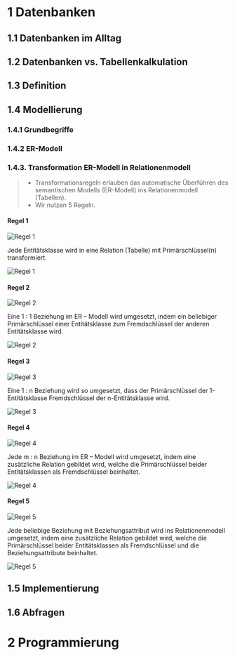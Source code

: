 <!--
author:   Dirk Koehler

email:    koehler.di@gykl.lernsax.de

version:  0.0.1

language: de

narrator: DE Deutsch Male

comment:  Informatik Klasse 10

link:     https://cdn.jsdelivr.net/chartist.js/latest/chartist.min.css

script:   https://cdn.jsdelivr.net/chartist.js/latest/chartist.min.js

translation: Deutsch  translations/German.md

mode: Presentation

dark: false

@style
.lia-effect__circle {
    display: none !important;
}

@media (min-width: 600px) {
    .newspaper {
        column-count: 2;
        column-gap: 40px;
        column-rule: 1px solid lightblue;
    }
}

h1, h2, h3, h4, h5, h6 {
    column-span: all;
    font-family: Arial, Helvetica, sans-serif;     
}

figurecaption {
    font-size: 0.8em;
    font-family: Arial, Helvetica, sans-serif;
    font-style: italic;
    font-weight: 600;
}

.kasten {
    background-color:rgba(162,67,8,0.8);    
    color:#FFFFFF;
    padding: 1em;
    margin: 1em 0em 1em 0em;
    border-radius:10px;    
    font-family: Arial, Helvetica, sans-serif;
    font-weight: 400;
}

.kasten0 {
    background-color:#399193;
    border-radius:10px;
    color:#FFFFFF;
    padding: 1em;
    font-family: Arial, Helvetica, sans-serif;
    font-weight:400;
}
.kasten1 {
    background-color:#A24308;
    border-radius:10px;
    color:#FFFFFF;
    padding: 1em;
    font-family: Arial, Helvetica, sans-serif;
    font-weight:400;
}

.cb {
    break-before: column;
}

.flexz { 
    display: flex; 
    justify-content: center; 
    align-items: center;
}

@end

@onload
window.LIA.settings.font_size = 2
@end
-->

# 1 Datenbanken

## 1.1 Datenbanken im Alltag

## 1.2 Datenbanken vs. Tabellenkalkulation

## 1.3 Definition

## 1.4 Modellierung

### 1.4.1 Grundbegriffe

### 1.4.2 ER-Modell

### 1.4.3. Transformation ER-Modell in Relationenmodell

> - Transformationsregeln erlauben das automatische Überführen des semantischen Modells (ER-Modell) ins Relationenmodell (Tabellen).
> - Wir nutzen 5 Regeln.

#### Regel 1

![Regel 1](./img/1-Regel.svg)<!-- style="width: 40%; padding:1em;" -->

<p class="kasten">
Jede Entitätsklasse wird in eine Relation (Tabelle) mit Primärschlüssel(n) transformiert.
</p>

![Regel 1](./img/r1.svg)<!-- style="width: 30%; padding:1em;" -->

#### Regel 2

![Regel 2](./img/2-Regel.svg)<!-- style="width: 40%; padding:1em;" -->

<p class="kasten">
Eine 1 : 1 Beziehung im ER – Modell wird umgesetzt, indem ein beliebiger Primärschlüssel einer Entitätsklasse zum Fremdschlüssel der anderen Entitätsklasse wird.
</p>

![Regel 2](./img/r2.svg)<!-- style="width: 40%; padding:1em;" -->

#### Regel 3

![Regel 3](./img/3-Regel.svg)<!-- style="width: 40%; padding:1em;" -->

<p class="kasten">
Eine 1 : n Beziehung wird so umgesetzt, dass der Primärschlüssel der 1-Entitätsklasse Fremdschlüssel der n-Entitätsklasse wird.
</p>

![Regel 3](./img/r3.svg)<!-- style="width: 40%; padding:1em;" -->

#### Regel 4

![Regel 4](./img/4-Regel.svg)<!-- style="width: 40%; padding:1em;" -->

<p class="kasten">
Jede m : n Beziehung im ER – Modell wird umgesetzt, indem eine zusätzliche Relation gebildet wird, welche die Primärschlüssel beider Entitätsklassen als Fremdschlüssel beinhaltet.
</p>

![Regel 4](./img/r4.svg)<!-- style="width: 30%; padding:1em;" -->

#### Regel 5

![Regel 5](./img/5-Regel.svg)<!-- style="width: 40%; padding:1em;" -->

<p class="kasten">
Jede beliebige Beziehung mit Beziehungsattribut wird ins Relationenmodell umgesetzt, indem eine zusätzliche Relation gebildet wird, welche die Primärschlüssel beider Entitätsklassen als Fremdschlüssel und die Beziehungsattribute beinhaltet.
</p>

![Regel 5](./img/r5.svg)<!-- style="width: 50%; padding:1em;" -->

## 1.5 Implementierung

## 1.6 Abfragen

# 2 Programmierung